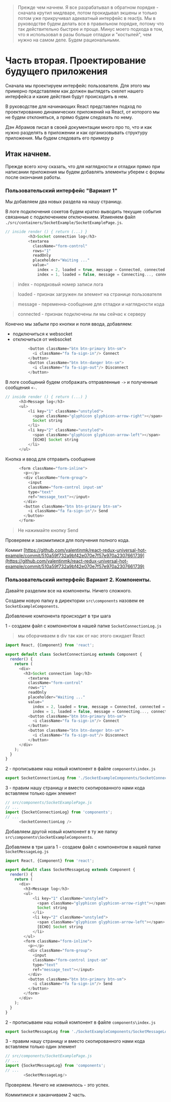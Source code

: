 >Прежде чем начнем. Я все разрабатывал в обратном порядке - сначала крутил мидлваре, потом прокидывал экшены и только потом уже прикручивал адекватный интерфейс в reactjs. Мы в руководстве будем делать все в правильном порядке, потому что так действительно быстрее и проще. Минус моего подхода в том, что я использовал в разы больше отладки и "костылей", чем нужно на самом деле. Будем рациональными.

# Часть вторая. Проектирование будущего приложения

Сначала мы проектируем интерфейс пользователя. Для этого мы примерно представляем как должен выглядеть скелет нашего интерфейса и какие действия будут происходить в нем.

В руководстве для начинающих React представлен подход по проектированию динамических приложений на React, от которого мы не будем отклоняться, а прямо будем следовать по нему.

Дэн Абрамов писал в своей документации много про то, что и как нужно разделять в приложении и как организовывать структуру приложения. Мы будем следовать его примеру р

## Итак начнем.

Прежде всего хочу сказать, что для наглядности и отладки прямо при написании приложения мы будем добавлять элементы уберем с формы после окончания работы.


### Пользовательский интерфейс "Вариант 1"

Мы добавляем два новых раздела на нашу страницу.

В логе подключения сокетов будем кратко выводить текущие события связанные с подключением отключением. Изменяем файл `./src/containers/SocketExample/SocketExamplePage.js`.

```js
// inside render () { return (...) }
          <h3>Socket connection log</h3>
          <textarea
            className="form-control"
            rows="1"
            readOnly
            placeholder="Waiting ..."
            value="
              index = 2, loaded = true, message = Connected, connected = true
              index = 1, loaded = false, message = Connecting..., connected = false"/>
```

> index - порядковый номер записи лога

> loaded - признак загружен ли элемент на странице пользователя

> message - переменна-сообщение для отладки и наглядности кода

> connected - признак подключены ли мы сейчас к серверу

Конечно мы забыли про кнопки и поля ввода, добавляем:
* подключиться к websocket
* отключиться от websocket

```js
          <button className="btn btn-primary btn-sm">
            <i className="fa fa-sign-in"/> Connect
          </button>
          <button className="btn btn-danger btn-sm">
            <i className="fa fa-sign-out"/> Disconnect
          </button>
```

В логе сообщений будем отображать отправленные `->` и полученные сообщения `<-`.

```js
// inside render () { return (...) }
      <h3>Message log</h3>
      <ul>
          <li key="1" className="unstyled">
            <span className="glyphicon glyphicon-arrow-right"></span>
            Socket string
          </li>
          <li key="2" className="unstyled">
            <span className="glyphicon glyphicon-arrow-left"></span>
            [ECHO] Socket string
          </li>
      </ul>
```

Кнопка и ввод для отправить сообщение

```js
      <form className="form-inline">
        <p></p>
        <div className="form-group">
          <input
          className="form-control input-sm"
          type="text"
          ref="message_text"></input>
        </div>
        <button className="btn btn-primary btn-sm">
          <i className="fa fa-sign-in"/> Send
        </button>
      </form>
```

> Не нажимайте кнопку Send

Проверяем и закомитимся для получения полного кода.

Коммит [https://github.com/valentinmk/react-redux-universal-hot-example/commit/510a59f732a9bf42e070e7f57e970a2307661739](https://github.com/valentinmk/react-redux-universal-hot-example/commit/510a59f732a9bf42e070e7f57e970a2307661739)


### Пользовательский интерфейс Вариант 2. Компоненты.

Давайте разделим все на компоненты. Ничего сложного.

Создаем новую папку в директории `src\components` назовем ее `SocketExampleComponents`.

Добавление компонента происходит в три шага

1 - создаем файл с компонентом в нашей папке `SocketConnectionLog.js`

> мы оборачиваем в div так как от нас этого ожидает React

```js
import React, {Component} from 'react';

export default class SocketConnectionLog extends Component {
  render() {
    return (
      <div>
        <h3>Socket connection log</h3>
          <textarea
          className="form-control"
          rows="1"
          readOnly
          placeholder="Waiting ..."
          value="
            index = 2, loaded = true, message = Connected, connected = true
            index = 1, loaded = false, message = Connecting..., connected = false"/>
          <button className="btn btn-primary btn-sm">
            <i className="fa fa-sign-in"/> Connect
          </button>
          <button className="btn btn-danger btn-sm">
            <i className="fa fa-sign-out"/> Disconnect
          </button>
      </div>
    );
  }
}
```

2 - прописываем наш новый компонент в файле `components\index.js`

```js
export SocketConnectionLog from './SocketExampleComponents/SocketConnectionLog';
```

3 - правим нашу страницу и вместо скопированного нами кода вставляем только один элемент

```js
// src/components/SocketExamplePage.js
// ...
import {SocketConnectionLog} from 'components';
// ...
      <SocketConnectionLog />
```

Добавляем другой новый компонент в ту же папку `src\components\SocketExampleComponents`.

Добавляем в три шага
1 - создаем файл с компонентом в нашей папке `SocketMessageLog.js`

```js
import React, {Component} from 'react';

export default class SocketMessageLog extends Component {
  render() {
    return (
      <div>
        <h3>Message log</h3>
        <ul>
            <li key="1" className="unstyled">
              <span className="glyphicon glyphicon-arrow-right"></span>
              Socket string
            </li>
            <li key="2" className="unstyled">
              <span className="glyphicon glyphicon-arrow-left"></span>
              [ECHO] Socket string
            </li>
        </ul>
        <form className="form-inline">
          <p></p>
          <div className="form-group">
            <input
            className="form-control input-sm"
            type="text"
            ref="message_text"></input>
          </div>
          <button className="btn btn-primary btn-sm">
            <i className="fa fa-sign-in"/> Send
          </button>
        </form>
      </div>
    );
  }
}
```
2 - прописываем наш новый компонент в файле `components\index.js`

```js
export SocketMessageLog from './SocketExampleComponents/SocketMessageLog';
```

3 - правим нашу страницу и вместо скопированного нами кода вставляем только один элемент

```js
// src/components/SocketExamplePage.js
// ...
import {SocketMessageLog} from 'components';
// ...
        <SocketMessageLog/>
```

Проверяем. Ничего не изменилось - это успех.



Коммитимся и заканчиваем 2 часть.
